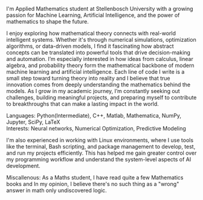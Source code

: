 I'm Applied Mathematics student at Stellenbosch University with a growing passion for Machine Learning, Artificial Intelligence, and the power of mathematics to shape the future.

I enjoy exploring how mathematical theory connects with real-world intelligent systems. Whether it's through numerical simulations, optimization algorithms, or data-driven models, I find it fascinating how abstract concepts can be translated into powerful tools that drive decision-making and automation. I’m especially interested in how ideas from calculus, linear algebra, and probability theory form the mathematical backbone of modern machine learning and artificial intelligence. Each line of code I write is a small step toward turning theory into reality and I believe that true innovation comes from deeply understanding the mathematics behind the models. As I grow in my academic journey, I’m constantly seeking out challenges, building meaningful projects, and preparing myself to contribute to breakthroughs that can make a lasting impact in the world.

Languages: Python(Intermediate), C++, Matlab, Mathematica, NumPy, Jupyter, SciPy, LaTeX  
Interests: Neural networks, Numerical Optimization, Predictive Modeling

I'm also experienced in working with Linux environments, where I use tools like the terminal, Bash scripting, and package management to develop, test, and run my projects efficiently. This has helped me gain greater control over my programming workflow and understand the system-level aspects of AI development.

Miscallenous: As a Maths student, I have read quite a few Mathematics books and In my opinion, I believe there's no such thing as a "wrong" answer in math only undiscovered logic.
